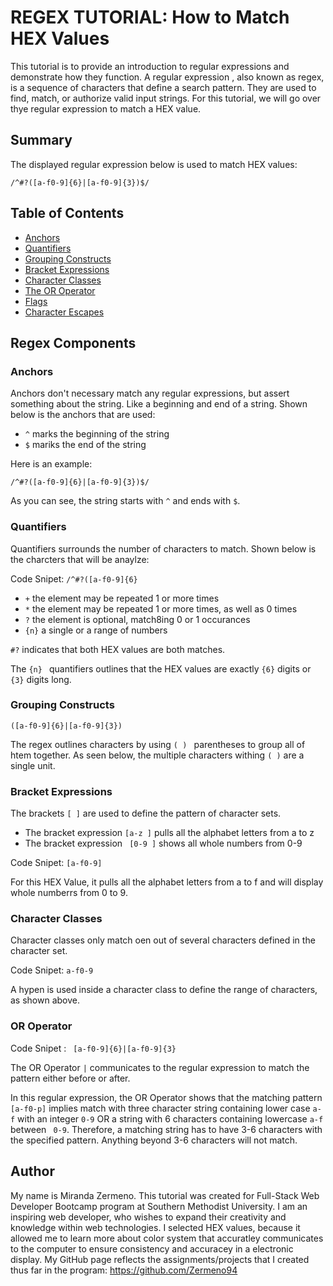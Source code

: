# REGEX TUTORIAL: How to Match HEX Values

<!-- Introductory paragraph (replace this with your text) -->
This tutorial is to provide an introduction to regular expressions and demonstrate how they function. A regular expression , also known as regex, is a sequence of characters that define a search pattern. They are used to find, match, or authorize valid input strings. For this tutorial, we will go over thye regular expression to match a HEX value. 

## Summary

The displayed regular expression below is used to match HEX values: 

`/^#?([a-f0-9]{6}|[a-f0-9]{3})$/`

<!-- Briefly summarize the regex you will be describing and what you will explain. Include a code snippet of the regex. Replace this text with your summary. -->

## Table of Contents

- [Anchors](#anchors)
- [Quantifiers](#quantifiers)
- [Grouping Constructs](#grouping-constructs)
- [Bracket Expressions](#bracket-expressions)
- [Character Classes](#character-classes)
- [The OR Operator](#the-or-operator)
- [Flags](#flags)
- [Character Escapes](#character-escapes)

## Regex Components

### Anchors

Anchors don't necessary match any regular expressions, but assert something about the string. Like a beginning and end of a string. Shown below is the anchors that are used: 

* `^` marks the beginning of the string
* `$` mariks the end of the string

Here is an example: 

`/^#?([a-f0-9]{6}|[a-f0-9]{3})$/`

As you can see, the string starts with `^` and ends with `$`.

### Quantifiers

Quantifiers surrounds the number of characters to match. Shown below is the charcters that will be  anaylze: 

Code Snipet:  ` /^#?([a-f0-9]{6} `

 * `+` the element may be repeated 1 or more times
 * `*` the element may be repeated 1 or more times, as well as 0 times
 * `?` the element is optional, match8ing 0 or 1 occurances 
 * ` {n} ` a single or a range of numbers 

` #? ` indicates that both HEX values are both matches. 


The `{n} ` quantifiers outlines that the HEX values are exactly ` {6} ` digits  or `{3}` digits long.


### Grouping Constructs

` ([a-f0-9]{6}|[a-f0-9]{3}) `

The regex outlines characters by using `( ) ` parentheses to group all of htem together.  As seen below, the multiple characters withing ` ( ) ` are a single unit. 

### Bracket Expressions

The brackets ` [ ] ` are used to define the pattern of character sets. 
 
 * The bracket expression ` [a-z ] ` pulls all the alphabet letters from a to z 
 * The bracket expression ` [0-9 ]` shows all whole numbers from 0-9

Code Snipet: ` [a-f0-9] `

For this HEX Value, it pulls all the alphabet letters from a to f and will display whole numberrs from 0 to 9.


### Character Classes

Character classes only match oen out of several characters defined in the character set. 

Code Snipet: ` a-f0-9 ` 

A hypen is used inside a character class to define the range of characters, as shown above. 


### OR Operator 

Code Snipet : ` [a-f0-9]{6}|[a-f0-9]{3}` 

The OR Operator ` | ` communicates to the regular expression to match the pattern either before or after. 

In this regular expression, the OR Operator shows that the matching pattern ` [a-f0-p] `  implies match with three character string containing lower case ` a-f ` with an integer ` 0-9 ` OR a string with 6 characters containing lowercase ` a-f ` between ` 0-9`. Therefore, a matching string has to have 3-6 characters with the specified pattern. Anything beyond 3-6 characters will not match. 


## Author

My name is Miranda Zermeno. This tutorial was created for Full-Stack Web Developer Bootcamp program at Southern Methodist University.  I am an inspiring web developer, who wishes to expand their creativity and knowledge within web technologies. I selected HEX values, because it allowed me to learn more about color system that accuratley communicates to the computer to ensure consistency and accuracey in a electronic display. My GitHub page reflects the assignments/projects that I created thus far in the program: https://github.com/Zermeno94 
<!-- A short section about the author with a link to the author's GitHub profile (replace with your information and a link to your profile) -->